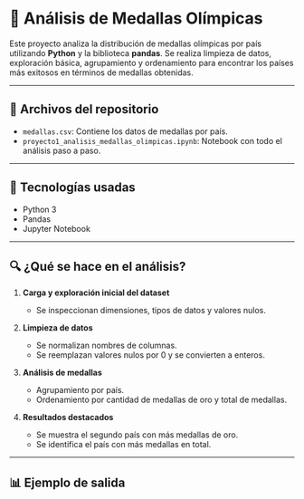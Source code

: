 # 🥇 Análisis de Medallas Olímpicas

Este proyecto analiza la distribución de medallas olímpicas por país utilizando **Python** y la biblioteca **pandas**. Se realiza limpieza de datos, exploración básica, agrupamiento y ordenamiento para encontrar los países más exitosos en términos de medallas obtenidas.

---

## 📁 Archivos del repositorio

- `medallas.csv`: Contiene los datos de medallas por país.
- `proyecto1_analisis_medallas_olimpicas.ipynb`: Notebook con todo el análisis paso a paso.

---

## 🔧 Tecnologías usadas

- Python 3
- Pandas
- Jupyter Notebook

---

## 🔍 ¿Qué se hace en el análisis?

1. **Carga y exploración inicial del dataset**
   - Se inspeccionan dimensiones, tipos de datos y valores nulos.

2. **Limpieza de datos**
   - Se normalizan nombres de columnas.
   - Se reemplazan valores nulos por 0 y se convierten a enteros.

3. **Análisis de medallas**
   - Agrupamiento por país.
   - Ordenamiento por cantidad de medallas de oro y total de medallas.

4. **Resultados destacados**
   - Se muestra el segundo país con más medallas de oro.
   - Se identifica el país con más medallas en total.

---

## 📊 Ejemplo de salida
